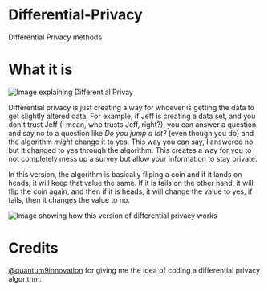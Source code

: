# Differential-Privacy
Differential Privacy methods

# What it is

![Image explaining Differential Privay](https://www.accessnow.org/cms/assets/uploads/2017/10/local-vs-global-cropped.png)

Differential privacy is just creating a way for whoever is getting the data to get slightly altered data. For example, if Jeff is creating a data set, and you don't trust Jeff (I mean, who trusts Jeff, right?), you can answer a question and say no to a question like *Do you jump a lot?* (even though you do) and the algorithm _might_ change it to yes. This way you can say, I answered no but it changed to yes through the algorithm. This creates a way for you to not completely mess up a survey but allow your information to stay private.

In this version, the algorithm is basically fliping a coin and if it lands on heads, it will keep that value the same. If it is tails on the other hand, it will flip the coin again, and then if it is heads, it will change the value to yes, if tails, then it changes the value to no.

![Image showing how this version of differential privacy works](https://miro.medium.com/max/1082/1*oOkcVZUn4hrsxompg4Ik_g.png)

# Credits

[@quantum9innovation](https://github.com/Quantum9innovation) for giving me the idea of coding a differential privacy algorithm.
